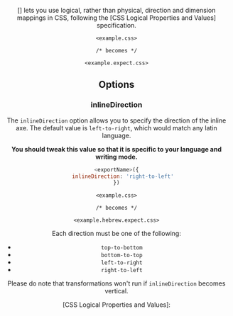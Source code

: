 <!-- Available Variables: -->
<!-- <humanReadableName> PostCSS Your Plugin -->
<!-- <exportName> postcssYourPlugin -->
<!-- <packageName> @csstools/postcss-your-plugin -->
<!-- <packageVersion> 1.0.0 -->
<!-- <packagePath> plugins/postcss-your-plugin -->
<!-- <cssdbId> your-feature -->
<!-- <specUrl> https://www.w3.org/TR/css-color-4/#funcdef-color -->
<!-- <example.css> file contents for examples/example.css -->
<!-- <header> -->
<!-- <usage> usage instructions -->
<!-- <envSupport> -->
<!-- <corsWarning> -->
<!-- <linkList> -->
<!-- <parallelBuildsNotice> -->
<!-- to generate : npm run docs -->

<header>

[<humanReadableName>] lets you use logical, rather than physical, direction and dimension mappings in CSS, following the [CSS Logical Properties and Values] specification.

```pcss
<example.css>

/* becomes */

<example.expect.css>
```

<usage>

<envSupport>

## Options

### inlineDirection

The `inlineDirection` option allows you to specify the direction of the inline axe. The default value is `left-to-right`, which would match any latin language.

**You should tweak this value so that it is specific to your language and writing mode.**

```js
<exportName>({
	inlineDirection: 'right-to-left'
})
```

```pcss
<example.css>

/* becomes */

<example.hebrew.expect.css>
```

Each direction must be one of the following:

- `top-to-bottom`
- `bottom-to-top`
- `left-to-right`
- `right-to-left`

Please do note that transformations won't run if `inlineDirection` becomes vertical.

<linkList>
[CSS Logical Properties and Values]: <specUrl>
